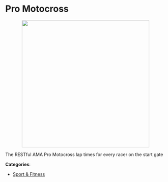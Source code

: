 # Pro Motocross
<p align="center">
    <img width="400" src="https://raw.githubusercontent.com/apis-list/apis-list/apis/pro-motocross/logo_256x256.png" />
</p>

The RESTful AMA Pro Motocross lap times for every racer on the start gate



**Categories**:
- [Sport & Fitness](https://github.com/apis-list/apis-list#sport-and-fitness)





